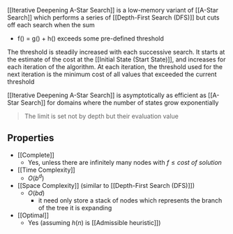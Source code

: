 [[Iterative Deepening A-Star Search]] is a low-memory variant of [[A-Star Search]] which performs a series of [[Depth-First Search (DFS)]] but cuts off each search when the sum 
- f() = g() + h() exceeds some pre-defined threshold

The threshold is steadily increased with each successive search. It starts at the estimate of the cost at the [[Initial State (Start State)]], and increases for each iteration of the algorithm. At each iteration, the threshold used for the next iteration is the minimum cost of all values that exceeded the current threshold

[[Iterative Deepening A-Star Search]] is asymptotically as efficient as [[A-Star Search]] for domains where the number of states grow exponentially

>The limit is set not by depth but their evaluation value

## Properties
- [[Complete]]
    - Yes, unless there are infinitely many nodes with $f ≤ cost\ of\ solution$
- [[Time Complexity]]
    - $O(b^d)$
- [[Space Complexity]] (similar to [[Depth-First Search (DFS)]])
	- $O(bd)$ 
		- it need only store a stack of nodes which represents the branch of the tree it is expanding
- [[Optimal]]
    - Yes (assuming $h(n)$ is [[Admissible heuristic]])